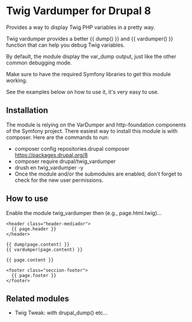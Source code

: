 # Twig Vardumper for Drupal 8

Provides a way to display Twig PHP variables in a pretty way.

Twig vardumper provides a better {{ dump() }} and {{ vardumper() }} function that can help you debug Twig variables.

By default, the module display the var_dump output, just like the other common debugging mode.

Make sure to have the required Symfony libraries to get this module working.

See the examples below on how to use it, it's very easy to use.

## Installation

The module is relying on the VarDumper and http-foundation components of the Symfony project.
There easiest way to install this module is with composer. Here are the commands to run:

* composer config repositories.drupal composer https://packages.drupal.org/8
* composer require drupal/twig_vardumper
* drush en twig_vardumper -y
* Once the module and/or the submodules are enabled, don't forget to check for the new user permissions.

## How to use

Enable the module twig_vardumper then (e.g., page.html.twig)...

    <header class="header-mediador">
      {{ page.header }}
    </header>
    
    {{ dump(page.content) }}
    {{ vardumper(page.content) }}
    
    {{ page.content }}
    
    <footer class="seccion-footer">
      {{ page.footer }}      
    </footer>

## Related modules

* Twig Tweak: with drupal_dump() etc...